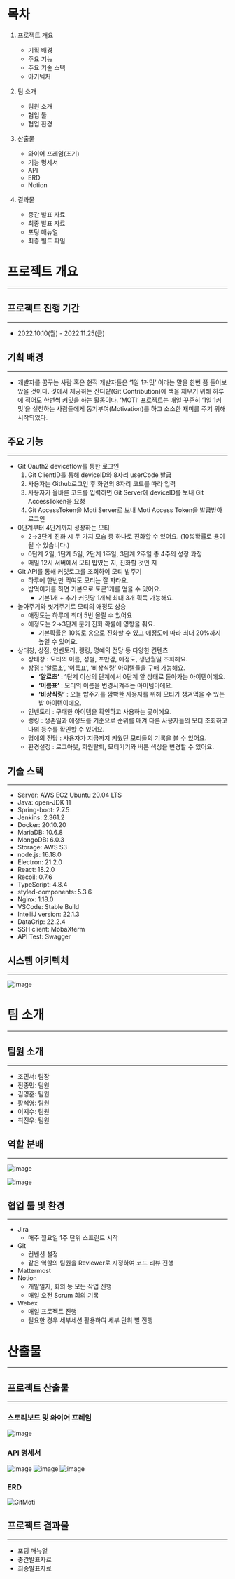# 목차

1. 프로젝트 개요
   
   - 기획 배경
   - 주요 기능
   - 주요 기술 스택
   - 아키텍처

2. 팀 소개
   
   - 팀원 소개
   - 협업 툴
   - 협업 환경

3. 산출물
   
   - 와이어 프레임(초기)
   - 기능 명세서
   - API
   - ERD
   - Notion

4. 결과물
   
   - 중간 발표 자료
   - 최종 발표 자료
   - 포팅 매뉴얼
   - 최종 빌드 파일

# 프로젝트 개요

---

## 프로젝트 진행 기간

---

- 2022.10.10(월) - 2022.11.25(금)

## 기획 배경

---

- 개발자를 꿈꾸는 사람 혹은 현직 개발자들은 ‘1일 1커밋’ 이라는 말을 한번 쯤 들어보았을 것이다. 깃에서 제공하는 잔디밭(Git Contribution)에 색을 채우기 위해 하루에 적어도 한번씩 커밋을 하는 활동이다.  ‘MOTI’ 프로젝트는 매일 꾸준히 ‘1일 1커밋’을 실천하는 사람들에게 동기부여(Motivation)를 하고 소소한 재미를 주기 위해 시작되었다.

## 주요 기능

---

- Git Oauth2 deviceflow를 통한 로그인
  1. Git ClientID를 통해 deviceID와 8자리 userCode 발급
  2. 사용자는 Github로그인 후 화면의 8자리 코드를 따라 입력
  3. 사용자가 올바른 코드를 입력하면 Git Server에 deviceID를 보내 Git AccessToken을 요청
  4. Git AccessToken을 Moti Server로 보내 Moti Access Token을 발급받아 로그인
- 0단계부터 4단계까지 성장하는 모티
  - 2→3단계 진화 시 두 가지 모습 중 하나로 진화할 수 있어요. (10%확률로 용이 될 수 있습니다.)
  - 0단계 2일, 1단계 5일, 2단계 1주일, 3단계 2주일 총 4주의 성장 과정
  - 매일 12시 서버에서 모티 밥였는 지, 진화할 것인 지
- Git API를 통해 커밋로그를 조회하여 모티 밥주기
  - 하루에 한번만 먹여도 모티는 잘 자라요.
  - 밥먹이기를 하면 기본으로 토큰1개를 얻을 수 있어요.
    - 기본1개 + 추가 커밋당 1개씩 최대 3개 획득 가능해요.
- 놀아주기와 씻겨주기로 모티의 애정도 상승
  - 애정도는 하루에 최대 5번 올릴 수 있어요
  - 애정도는 2→3단계 분기 진화 확률에 영향을 줘요.
    - 기본확률은 10%로 용으로 진화할 수 있고 애정도에 따라 최대 20%까지 높일 수 있어요.
- 상태창, 상점, 인벤토리, 랭킹, 명예의 전당 등 다양한 컨텐츠
  - 상태창 : 모티의 이름, 성별, 포만감, 애정도, 생년월일 조회해요.
  - 상점 : ‘알로초’, ‘이름표’, ‘비상식량’ 아이템들을 구매 가능해요.
    - **‘알로초’** : 1단계 이상의 단계에서 0단계 알 상태로 돌아가는 아이템이에요.
    - **‘이름표’** : 모티의 이름을 변경시켜주는 아이템이에요.
    - **‘비상식량’** : 오늘 밥주기를 깜빡한 사용자를 위해 모티가 챙겨먹을 수 있는 밥 아이템이에요.
  - 인벤토리 : 구매한 아이템을 확인하고 사용하는 곳이에요.
  - 랭킹 : 생존일과 애정도를 기준으로 순위를 매겨 다른 사용자들의 모티 조회하고 나의 등수를 확인할 수 있어요.
  - 명예의 전당 : 사용자가 지금까지 키웠던 모티들의 기록을 볼 수 있어요.
  - 환경설정 : 로그아웃, 회원탈퇴, 모티기기와 버튼 색상을 변경할 수 있어요.

## 기술 스택

---

- Server: AWS EC2 Ubuntu 20.04 LTS
- Java: open-JDK 11
- Spring-boot: 2.7.5
- Jenkins: 2.361.2
- Docker: 20.10.20
- MariaDB: 10.6.8
- MongoDB: 6.0.3
- Storage: AWS S3
- node.js: 16.18.0
- Electron: 21.2.0
- React: 18.2.0
- Recoil: 0.7.6
- TypeScript: 4.8.4
- styled-components: 5.3.6
- Nginx: 1.18.0
- VSCode: Stable Build
- IntelliJ version: 22.1.3
- DataGrip: 22.2.4
- SSH client: MobaXterm
- API Test: Swagger

## 시스템 아키텍처

---

![image](https://user-images.githubusercontent.com/34851254/204143341-e27c79e5-e344-4bb2-8311-a2065cd43c6b.png)

## 

# 팀 소개

---

## 팀원 소개

---

- 조민서: 팀장
- 전종민: 팀원
- 김영훈: 팀원
- 황석영: 팀원
- 이지수: 팀원
- 최진우: 팀원

## 역할 분배

---

![image](https://user-images.githubusercontent.com/34851254/204143268-7148e71b-ea42-4d37-bb44-ad9289170018.png)

![image](https://user-images.githubusercontent.com/34851254/204143302-85427c7d-da58-4458-a381-d82a1152fc99.png)

## 협업 툴 및 환경

---

- Jira
  - 매주 월요일 1주 단위 스프린트 시작
- Git
  - 컨벤션 설정
  - 같은 역할의 팀원을 Reviewer로 지정하여 코드 리뷰 진행
- Mattermost
- Notion
  - 개발일지, 회의 등 모든 작업 진행
  - 매일 오전 Scrum 회의 기록
- Webex
  - 매일 프로젝트 진행
  - 필요한 경우 세부세션 활용하여 세부 단위 별 진행

# 산출물

---

## 프로젝트 산출물

---

### 스토리보드 및 와이어 프레임

![image](https://user-images.githubusercontent.com/34851254/204143826-afbbd2e4-eaae-430d-b77e-a0e17b519714.png)

### API 명세서

![image](https://user-images.githubusercontent.com/34851254/204143671-8c076c4f-6853-4b4b-93cd-97b85265b657.png)
![image](https://user-images.githubusercontent.com/34851254/204143685-80f8038d-336d-4bfc-920b-cf20501ca5b8.png)
![image](https://user-images.githubusercontent.com/34851254/204143698-8469a379-686b-4c30-bb15-634e9731d0d9.png)

### ERD

![GitMoti](https://user-images.githubusercontent.com/34851254/204143575-956e073d-cd64-4bdd-b0f7-37507d7d39d3.png)

## 프로젝트 결과물

---

- 포팅 매뉴얼
- 중간발표자료
- 최종발표자료
